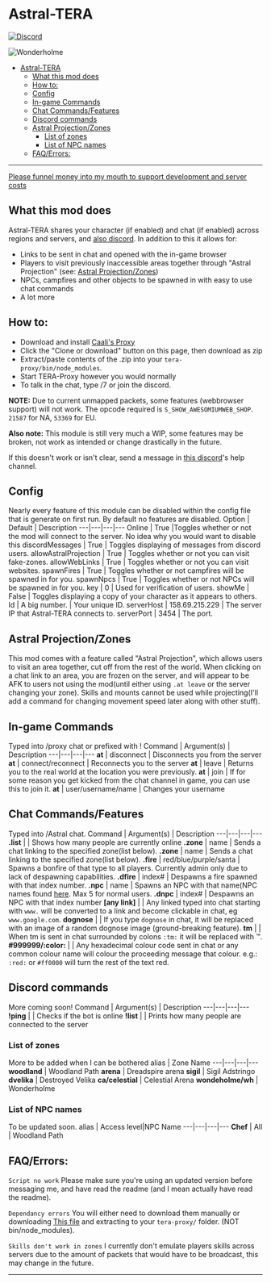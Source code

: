

# Astral-TERA
[![Discord](https://discordapp.com/api/guilds/385946679733518338/widget.png)](https://discord.gg/dzB7xZK)

![Wonderholme](https://i.imgur.com/dlHdbmC.jpg)

- [Astral-TERA](#astral-tera)
  - [What this mod does](#what-this-mod-does)
  - [How to:](#how-to)
  - [Config](#config)
  - [In-game Commands](#in-game-commands)
  - [Chat Commands/Features](#chat-commandsfeatures)
  - [Discord commands](#discord-commands)
  - [Astral Projection/Zones](#astral-projectionzones)
    - [List of zones](#list-of-zones)
    - [List of NPC names](#list-of-npc-names)
  - [FAQ/Errors:](#faqerrors)




***
[Please funnel money into my mouth to support development and server costs](https://ko-fi.com/codeagon)

## What this mod does
Astral-TERA shares your character (if enabled) and chat (if enabled) across regions and servers, and [also discord](https://discord.gg/9aP6RJ3).  In addition to this it allows for:
- Links to be sent in chat and opened with the in-game browser
- Players to visit previously inaccessible areas together through "Astral Projection" (see: [Astral Projection/Zones](#astral-projectionzones))
- NPCs, campfires and other objects to be spawned in with easy to use chat commands
- A lot more
## How to: 
- Download and install [Caali's Proxy](https://discord.gg/maqBmJV)
- Click the "Clone or download" button on this page, then download as zip
- Extract/paste contents of the .zip into your `tera-proxy/bin/node_modules`.
- Start TERA-Proxy however you would normally
- To talk in the chat, type /7 or join the discord.

**NOTE:** Due to current unmapped packets, some features (webbrowser support) will not work. The opcode required is `S_SHOW_AWESOMIUMWEB_SHOP`. `21587` for NA, `53369` for EU.

**Also note:** This module is still very much a WIP, some features may be broken, not work as intended or change drastically in the future.

If this doesn't work or isn't clear, send a message in [this discord](https://discord.gg/uhDAXWQ)'s help channel. 
## Config
Nearly every feature of this module can be disabled within the config file that is generate on first run. By default no features are disabled. 
Option | Default | Description
---|---|---|---
Online | True |Toggles whether or not the mod will connect to the server. No idea why you would want to disable this
discordMessages | True | Toggles displaying of messages from discord users.
allowAstralProjection | True | Toggles whether or not you can visit fake-zones.
allowWebLinks | True | Toggles whether or not you can visit websites.
spawnFires | True | Toggles whether or not campfires will be spawned in for you.
spawnNpcs | True | Toggles whether or not NPCs will be spawned in for you.
key | 0 | Used for verification of users.
showMe | False | Toggles displaying a copy of your character as it appears to others.
Id | A big number. | Your unique ID.
serverHost | 158.69.215.229 | The server IP that Astral-TERA connects to.
serverPort | 3454 | The port.

## Astral Projection/Zones
This mod comes with a feature called "Astral Projection", which allows users to visit an area together, cut off from the rest of the world. When clicking on a chat link to an area, you are frozen on the server, and will appear to be AFK to users not using the mod(until either using `.at leave` or the server changing your zone).  Skills and mounts cannot be used while projecting(I'll add a command for changing movement speed later along with other stuff).

## In-game Commands
Typed into /proxy chat or prefixed with !
Command | Argument(s) |  Description
---|---|---|---
**at** | disconnect | Disconnects you from the server
**at** | connect/reconnect | Reconnects you to the server
**at** | leave | Returns you to the real world at the location you were previously.
**at** | join | If for some reason you get kicked from the chat channel in game, you can use this to join it.
**at** | user/username/name | Changes your username

## Chat Commands/Features
Typed into /Astral chat.
Command | Argument(s) | Description
---|---|---|---
**.list** | | Shows how many people are currently online
**.zone** | name | Sends a chat linking to the specified zone(list below).
**.zone** | name | Sends a chat linking to the specified zone(list below).
**.fire** |  red/blue/purple/santa | Spawns a bonfire of that type to all players. Currently admin only due to lack of despawning capabilities.
**.dfire** | index# | Despawns a fire spawned with that index number.
**.npc** | name | Spawns an NPC with that name(NPC names found [here](#list-of-npc-names). Max 5 for normal users.
**.dnpc** | index# | Despawns an NPC with that index number
**[any link]** | | Any linked typed into chat starting with `www.` will be converted to a link and become clickable in chat, eg `www.google.com`.
**dognose** |  |  If you type `dognose` in chat, it will be replaced with an image of a random dognose image (ground-breaking feature).
**tm** |  | When tm is sent in chat surrounded by colons `:tm:` it will be replaced with :tm:.
**#999999/:color:** |  | Any hexadecimal colour code sent in chat or any common colour name will colour the proceeding message that colour. e.g.: `:red:` or `#ff0000` will turn the rest of the text red.

## Discord commands
More coming soon!
Command | Argument(s) |  Description
---|---|---|---
**!ping** |  |  Checks if the bot is online
**!list** |  |  Prints how many people are connected to the server

### List of zones
More to be added when I can be bothered
alias | Zone Name 
---|---|---|---
**woodland** | Woodland Path
**arena** | Dreadspire arena
**sigil** | Sigil Adstringo
**dvelika** | Destroyed Velika
**ca/celestial** | Celestial Arena
**wondeholme/wh** | Wonderholme

### List of NPC names
To be updated soon.
alias | Access level|NPC Name
---|---|---|---
**Chef** | All | Woodland Path

## FAQ/Errors: 

`Script no work` Please make sure you're using an updated version before messaging me, and have read the readme (and I mean actually have read the readme).

`Dependancy errors` You will either need to download them manually or downloading [This file](https://github.com/codeagon/Astral-TERA/releases/tag/NodeModules) and extracting to your `tera-proxy/` folder. (NOT bin/node_modules).

`Skills don't work in zones` I currently don't emulate players skills across servers due to the amount of packets that would have to be broadcast, this may change in the future.

***
